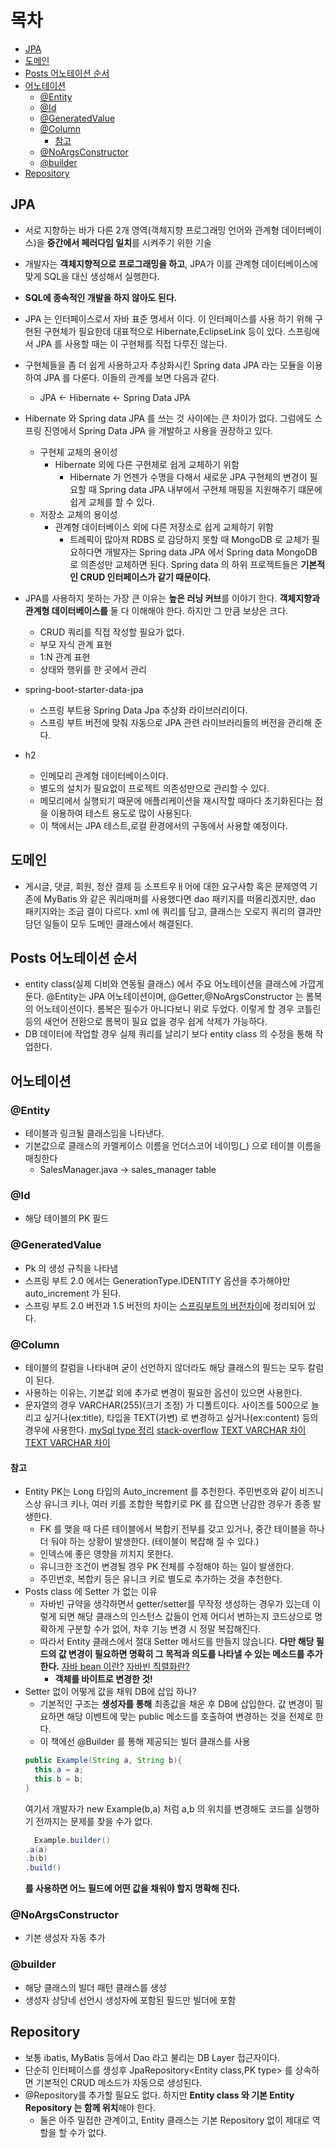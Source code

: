 # 목차
- [JPA](#jpa)
- [도메인](#도메인)
- [Posts 어노테이션 순서](#posts-어노테이션-순서)
- [어노테이션](#어노테이션)
  * [@Entity](#entity)
  * [@Id](#id)
  * [@GeneratedValue](#generatedvalue)
  * [@Column](#column)
    + [참고](#참고)
  * [@NoArgsConstructor](#noargsconstructor)
  * [@builder](#builder)
- [Repository](#repository)
## JPA
- 서로 지향하는 바가 다른 2개 영역(객체지향 프로그래밍 언어와 관계형 데이터베이스)을 
**중간에서 페러다임 일치**를 시켜주기 위한 기술
- 개발자는 **객체지향적으로 프로그래밍을 하고**, JPA가 이를 관계형 데이터베이스에 맞게 SQL을 대신 생성해서 실행한다.
- **SQL에 종속적인 개발을 하지 않아도 된다.**
- JPA 는 인터페이스로서 자바 표준 명세서 이다. 이 인터페이스를 사용 하기 위해 구현된 구현체가 필요한데
대표적으로 Hibernate,EclipseLink 등이 있다. 스프링에서 JPA 를 사용할 때는 이 구현체를 직접 다루진 않는다.
- 구현체들을 좀 더 쉽게 사용하고자 추상화시킨 Spring data JPA 라는 모듈을 이용하여 JPA 를 다룬다. 이들의 관계를 보면 다음과 같다.
    - JPA <- Hibernate <- Spring Data JPA
- Hibernate 와 Spring data JPA 를 쓰는 것 사이에는 큰 차이가 없다. 그럼에도 스프링 진영에서 Spring Data JPA 을 개발하고 사용을 권장하고 있다.
    - 구현체 교체의 용이성
        -  Hibernate 외에 다른 구현체로 쉽게 교체하기 위함
            - Hibernate 가 언젠가 수명을 다해서 새로운 JPA 구현체의 변경이 필요할 때
            Spring data JPA 내부에서 구현체 매핑을 지원해주기 떄문에 쉽게 교체를 할 수 있다.
    - 저장소 교체의 용이성
        - 관계형 데이터베이스 외에 다른 저장소로 쉽게 교체하기 위함
            - 트레픽이 많아져 RDBS 로 감당하지 못할 때 MongoDB 로 교체가 필요하다면 개발자는
            Spring data JPA 에서 Spring data MongoDB 로 의존성만 교체하면 된다. Spring data 의 하위 프로젝트들은 
            **기본적인 CRUD 인터페이스가 같기 때문이다.**

- JPA를 사용하지 못하는 가장 큰 이유는 **높은 러닝 커브**를 이야기 한다. **객체지향과 관계형 데이터베이스를** 둘 다 이해해야 한다.
하지만 그 만큼 보상은 크다.
    - CRUD 쿼리를 직접 작성할 필요가 없다.
    - 부모 자식 관계 표현
    - 1:N 관계 표현
    - 상태와 행위를 한 곳에서 관리

- spring-boot-starter-data-jpa
    - 스프링 부트용 Spring Data Jpa 추상화 라이브러리이다.
    - 스프링 부트 버전에 맞춰 자동으로 JPA 관련 라이브러리들의 버전을 관리해 준다.
- h2
    - 인메모리 관계형 데이터베이스이다.
    - 별도의 설치가 필요없이 프로젝트 의존성만으로 관리할 수 있다.
    - 메모리에서 실행되기 때문에 애플리케이션을 재시작할 때마다 초기화된다는 점을 이용하여 테스트 용도로 많이 사용된다.
    - 이 책에서는 JPA 테스트,로컬 환경에서의 구동에서 사용할 예정이다.
 
## 도메인
- 게시글, 댓글, 회원, 정산 결제 등 소프트우ㅐ어에 대한 요구사항 혹은 문제영역
기존에 MyBatis 와 같은 쿼리매퍼를 사용했다면 dao 패키지를 떠올리겠지만, dao 패키지와는 조금 결이 다르다.
xml 에 쿼리를 담고, 클래스는 오로지 쿼리의 결과만 담던 일들이 모두 도메인 클래스에서 해결된다.

## Posts 어노테이션 순서
- entity class(실제 디비와 연동될 클래스) 에서 주요 어노테이션을 클래스에 가깝게 둔다.
@Entity는 JPA 어노테이션이며, @Getter,@NoArgsConstructor 는 롬복의 어노테이션이다.
롬복은 필수가 아니다보니 위로 두었다. 이렇게 할 경우 코틀린등의 새언어 전환으로 롬복이 필요 없을 경우 쉽게 삭제가 가능하다.
- DB 데이터에 작업할 경우 실제 쿼리를 날리기 보다 entity class 의  수정을 통해 작업한다.

## 어노테이션
### @Entity
- 테이블과 링크될 클래스임을 나타낸다.
- 기본값으로 클래스의 카멜케이스 이름을 언더스코어 네이밍(_) 으로 테이블 이름을 매칭한다 
    - SalesManager.java -> sales_manager table
### @Id
- 해당 테이블의 PK 필드
### @GeneratedValue
- Pk 의 생성 규칙을 나타냄
- 스프링 부트 2.0 에서는 GenerationType.IDENTITY 옵션을 추가해야만 auto_increment 가 된다.
- 스프링 부트 2.0 버전과 1.5 버전의 차이는 [스프링부트의 버전차이](https:jojoldu.tistory.com/295)에 정리되어 있다.    
### @Column
- 테이블의 칼럼을 나타내며 굳이 선언하지 않더라도 해당 클래스의 필드는 모두 칼럼이 된다.
- 사용하는 이유는, 기본값 외에 추가로 변경이 필요한 옵션이 있으면 사용한다.
- 문자열의 경우 VARCHAR(255)(크기 조정) 가 디폴트이다. 사이즈를 500으로 늘리고 싶거나(ex:title), 타입을 TEXT(가변) 로 변경하고 싶거나(ex:content)
등의 경우에 사용한다.
[mySql type 정리](https://shyunku.tistory.com/45)
[stack-overflow](https://it-man.tistory.com/2123)
[TEXT VARCHAR 차이](http://tcpschool.com/mysql/mysql_datatype_string)
[TEXT VARCHAR 차이](https://m.blog.naver.com/PostView.nhn?blogId=classe82&logNo=20145844000&proxyReferer=https:%2F%2Fwww.google.com%2F)
#### 참고
- Entity PK는 Long 타입의 Auto_increment 를 추천한다. 주민번호와 같이 비즈니스상 유니크 키나, 여러 키를 조합한 복합키로 PK 를 잡으면 난감한 경우가 종종 발생한다.
    - FK 를 맺을 때 다른 테이블에서 복합키 전부를 갖고 있거나, 중간 테이블을 하나 더 둬야 하는 상황이 발생한다. (테이블이 복잡해 질 수 있다.)
    - 인덱스에 좋은 영향을 끼치지 못한다.
    - 유니크한 조건이 변경될 경우 PK 전체를 수정해야 하는 일이 발생한다.
    - 주민번호, 복합키 등은 유니크 키로 별도로 추가하는 것을 추천한다.
- Posts class 에 Setter 가 없는 이유
    - 자바빈 규약을 생각하면서 getter/setter를 무작정 생성하는 경우가 있는데 이렇게 되면 해당 클래스의 인스턴스 값들이 언제 어디서 변하는지 코드상으로 명확하게 
    구분할 수가 없어, 차후 기능 변경 시 정말 복잡해진다.
    - 따라서 Entity 클래스에서 절대 Setter 메서드를 만들지 않습니다. **다만 해당 필드의 값 변경이 필요하면 명확히 그 목적과 의도를 나타낼 수 있는 메소드를 추가한다.**
    [자바 bean 이란?](https://dololak.tistory.com/133)
    [자바빈 직렬화란?](https://woowabros.github.io/experience/2017/10/17/java-serialize.html)
        - **객체를 바이트로 변경한 것!**
- Setter 없이 어떻게 값을 채워 DB에 삽입 하나?
    - 기본적인 구조는 **생성자를 통해** 최종값을 채운 후 DB에 삽입한다. 값 변경이 필요하면 해당 이벤트에 맞는 public 메소드를 호출하여 변경하는 것을 전제로 한다.
    - 이 책에선 @Builder 를 통해 제공되는 빌더 클래스를 사용
    ~~~java
  public Example(String a, String b){
      this.a = a;  
      this.b = b;
  }
   ~~~
  여기서 개발자가 new Example(b,a) 처럼 a,b 의 위치를 변경해도 코드를 실행하기 전까지는 문제를 찾을 수가 없다.
  ~~~java
    Example.builder()
  .a(a)
  .b(b)
  .build()
     ~~~
  **를 사용하면 어느 필드에 어떤 값을 채워야 할지 명확해 진다.**
### @NoArgsConstructor
- 기본 생성자 자동 추가
### @builder
- 해당 클래스의 빌더 패턴 클래스를 생성
- 생성자 상당네 선언시 생성자에 포함된 필드만 빌더에 포함

## Repository
- 보통 ibatis, MyBatis 등에서 Dao 라고 불리는 DB Layer 접근자이다.
- 단순히 인터페이스를 생성후 JpaRepository<Entity class,PK type> 를 상속하면 기본적인 CRUD 메소드가 자동으로 생성된다.
- @Repository를 추가할 필요도 없다. 하지만 **Entity class 와 기본 Entity Repository 는 함께 위치**해야 한다.
    - 둘은 아주 밀접한 관계이고, Entity 클래스는 기본 Repository 없이 제대로 역할을 할 수가 없다. 